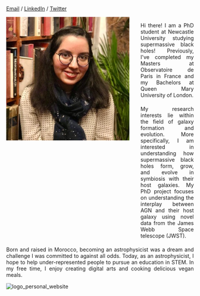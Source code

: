 
[Email](mailto:houda.physics@gmail.com) / [LinkedIn](https://www.linkedin.com/in/houdahaidar/) / [Twitter](https://twitter.com/blackholephd)





<div style="display: flex; align-items: start;">

  <!-- Image part -->
  <div style="margin-right: 30px;"> <!-- Add margin to the right -->
    <img src="HoudaHaidar.jpeg" alt="Description" width="700"/>
  </div>
  
  <!-- Text part on the right side of the image -->
  <div style="width: 60%;">

   <p style="text-align: justify; margin-bottom: 20px;">
    Hi there! I am a PhD student at Newcastle University studying supermassive black holes! Previously, I've completed my Masters at Observatoire de Paris in France and my Bachelors at Queen Mary University of London.
    </p>

  <p style="text-align: justify; margin-bottom: 10px;">
    My research interests lie within the field of galaxy formation and evolution. More specifically, I am interested in understanding how supermassive black holes form, grow, and evolve in symbiosis with their host galaxies. My PhD project focuses on understanding the interplay between        AGN and their host galaxy using novel data from the James Webb Space telescope (JWST).
    </p>

  </div>
</div>

<!-- Paragraph below the image -->
<p style="text-align: justify; margin-top: 10px;">
  Born and raised in Morocco, becoming an astrophysicist was a dream and challenge I was committed to against all odds. Today, as an astrophysicist, I hope to help under-represented people to pursue an education in STEM. In my free time, I enjoy creating digital arts and cooking delicious vegan meals.


![logo_personal_website](https://github.com/blackhole-girl/website/assets/74595294/37aff615-7cc3-4fde-b4b4-3cf4ba45e61b)

</p>






